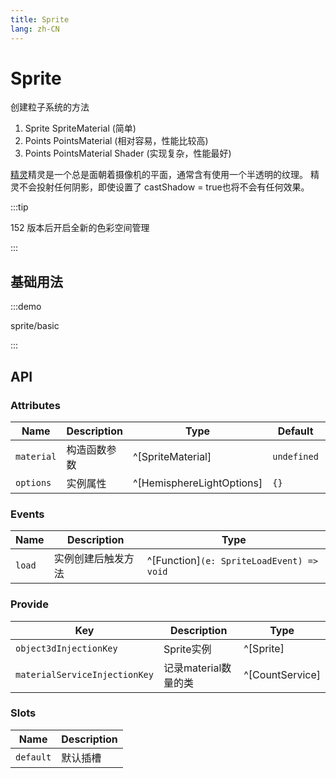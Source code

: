 ```yaml
---
title: Sprite
lang: zh-CN
---
```


# Sprite
创建粒子系统的方法

1. Sprite SpriteMaterial (简单)
2. Points PointsMaterial (相对容易，性能比较高)
3. Points PointsMaterial Shader (实现复杂，性能最好)


[精灵](https://threejs.org/docs/index.html?q=spr#api/zh/objects/Sprite)精灵是一个总是面朝着摄像机的平面，通常含有使用一个半透明的纹理。
精灵不会投射任何阴影，即使设置了
castShadow = true也将不会有任何效果。

:::tip

152 版本后开启全新的色彩空间管理

:::

## 基础用法

:::demo

sprite/basic

:::

## API

### Attributes

| Name       | Description  | Type                      | Default     | Required |
| ---------- | ------------ | ------------------------- | ----------- | -------- |
| `material` | 构造函数参数 | ^[SpriteMaterial]         | `undefined` | No       |
| `options`  | 实例属性     | ^[HemisphereLightOptions] | `{}`        | No       |

### Events

| Name   | Description        | Type                                      |
| ------ | ------------------ | ----------------------------------------- |
| `load` | 实例创建后触发方法 | ^[Function]`(e: SpriteLoadEvent) => void` |

### Provide

| Key                           | Description          | Type                      |
| ----------------------------- | -------------------- | ------------------------- |
| `object3dInjectionKey`        | Sprite实例           | ^[Sprite]                 |
| `materialServiceInjectionKey` | 记录material数量的类 | ^[CountService<Material>] |

### Slots

| Name      | Description |
| --------- | ----------- |
| `default` | 默认插槽    |

